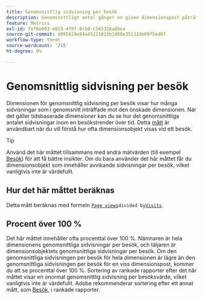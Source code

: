 ```yaml
---
title: Genomsnittlig sidvisning per besök
description: Genomsnittligt antal gånger en given dimensionspost påträffades vid ett besök.
feature: Metrics
exl-id: fef6e803-e819-4f0f-8cb0-c565328a8bea
source-git-commit: d095628e94a45221815b1d08e35132de09f5ed8f
workflow-type: tm+mt
source-wordcount: '215'
ht-degree: 0%

---
```


# Genomsnittlig sidvisning per besök

Dimensionen för genomsnittlig sidvisning per besök visar hur många sidvisningar som i genomsnitt inträffade mot den önskade dimensionen. När det gäller tidsbaserade dimensioner kan du se hur det genomsnittliga antalet sidvisningar inom en besökstrender över tid. Detta [mått](overview.md) är användbart när du vill förstå hur ofta dimensionsobjekt visas vid ett besök.

>[!TIP]
>
>Använd det här måttet tillsammans med andra mätvärden (till exempel [Besök](visits.md)) för att få bättre insikter. Om du bara använder det här måttet får du dimensionsobjekt som innehåller avvikande sidvisningar per besök, vilket vanligtvis inte är värdefullt.

## Hur det här måttet beräknas

Detta mått beräknas med formeln [`Page views`](page-views.md)` divided by `[`Visits`](visits.md).

## Procent över 100 %

Det här måttet innehåller ofta procenttal över 100 %. Nämnaren är hela dimensionens genomsnittliga sidvisningar per besök, och täljaren är dimensionsobjektets genomsnittliga sidvisningar per besök. Om den genomsnittliga sidvisningen per besök för hela dimensionen är lägre än den genomsnittliga sidvisningen per besök för en viss dimensionspost, kommer du att se procenttal över 100 %. Sortering av rankade rapporter efter det här måttet visar en onormal genomsnittlig sidvisning per besöksvärde, vilket vanligtvis inte är värdefullt. Adobe rekommenderar sortering efter ett annat mått, som [Besök](visits.md), i rankade rapporter.
